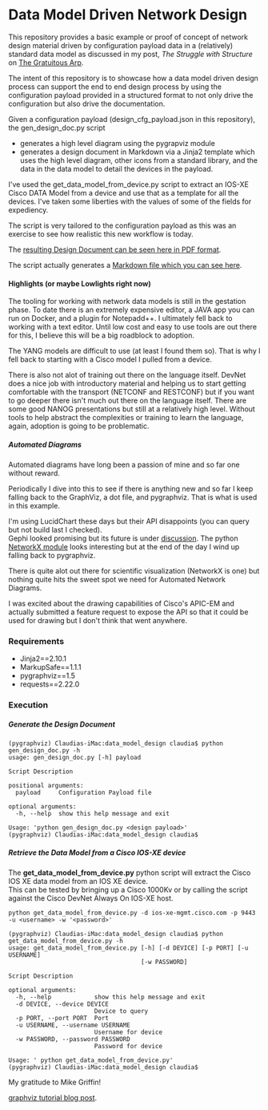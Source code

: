 Data Model Driven Network Design
=============================================

This repository provides a basic example or proof of concept of network design material driven by configuration payload data in a (relatively) standard data model as discussed in my post, _The Struggle with Structure_ on [The Gratuitous Arp](https://gratuitous-arp.net/data-models-and-structured-data-for-network-designs-and-configuration/).

The intent of this repository is to showcase how a data model driven design process can support the end to end design process by using the configuration payload provided in a structured format to not only drive the configuration but also drive the documentation.

Given a configuration payload (design_cfg_payload.json in this repository), the gen\_design\_doc.py script 
- generates a high level diagram using the pygrapviz module
- generates a design document in Markdown via a Jinja2 template which uses the high level diagram, other icons from a standard library, and the data in the data model to detail the devices in the payload.

I've used the get_data_model_from_device.py script to extract an IOS-XE Cisco DATA Model from a device and use that as a template for all the devices.  I've taken some liberties with the values of some of the fields for expediency.

The script is very tailored to the configuration payload as this was an exercise to see how realistic this new workflow is today.

The [resulting Design Document can be seen here in PDF format](ACI_Diagram_DesignDocument.md).

The script actually generates a [Markdown file which you can see here](ACI_Diagram_DesignDocument.md).

#### Highlights (or maybe Lowlights right now)

The tooling for working with network data models is still in the gestation phase.  To date there is an extremely expensive editor, a JAVA app you can run on Docker, and a plugin for Notepadd++.  I ultimately fell back to working with a text editor.  Until low cost and easy to use tools are out there for this, I believe this will be a big roadblock to adoption.

The YANG models are difficult to use (at least I found them so). That is why I fell back to starting with a Cisco model I pulled from a device.

There is also not alot of training out there on the language itself. DevNet does a nice job with introductory material and helping us to start getting comfortable with the transport (NETCONF and RESTCONF) but if you want to go deeper there isn't much out there on the language itself.  There are some good NANOG presentations but still at a relatively high level. Without tools to help abstract the complexities or training to learn the language, again, adoption is going to be problematic.

##### Automated Diagrams
Automated diagrams have long been a passion of mine and so far one without reward.    

Periodically I dive into this to see if there is anything new and so far I keep falling back to the GraphViz, a dot file, and pygraphviz.  That is what is used in this example.

I'm using LucidChart these days but their API disappoints (you can query but not build last I checked).  
Gephi looked promising but its future is under [discussion](https://gephi.wordpress.com/2018/11/01/is-gephi-obsolete-situation-and-perspectives/).
The python [NetworkX module](https://networkx.github.io) looks interesting but at the end of the day I wind up falling back to pygraphviz.

There is quite alot out there for scientific visualization (NetworkX is one) but nothing quite hits the sweet spot we need for Automated Network Diagrams.

I was excited about the drawing capabilities of Cisco's APIC-EM and actually submitted a feature request to expose the API so that it could be used for drawing but I don't think that went anywhere.




### Requirements

- Jinja2==2.10.1
- MarkupSafe==1.1.1
- pygraphviz==1.5
- requests==2.22.0


### Execution

##### Generate the Design Document

```
(pygraphviz) Claudias-iMac:data_model_design claudia$ python gen_design_doc.py -h
usage: gen_design_doc.py [-h] payload

Script Description

positional arguments:
  payload     Configuration Payload file

optional arguments:
  -h, --help  show this help message and exit

Usage: 'python gen_design_doc.py <design payload>'
(pygraphviz) Claudias-iMac:data_model_design claudia$ 
```


##### Retrieve the Data Model from a Cisco IOS-XE device

The **get\_data\_model\_from_device.py** python script will extract the Cisco IOS XE data model from an IOS XE device.  
This can be tested by bringing up a Cisco 1000Kv or by calling the script against the Cisco DevNet Always On IOS-XE host.

```
python get_data_model_from_device.py -d ios-xe-mgmt.cisco.com -p 9443 -u <username> -w '<password>'
```


```
(pygraphviz) Claudias-iMac:data_model_design claudia$ python get_data_model_from_device.py -h
usage: get_data_model_from_device.py [-h] [-d DEVICE] [-p PORT] [-u USERNAME]
                                     [-w PASSWORD]

Script Description

optional arguments:
  -h, --help            show this help message and exit
  -d DEVICE, --device DEVICE
                        Device to query
  -p PORT, --port PORT  Port
  -u USERNAME, --username USERNAME
                        Username for device
  -w PASSWORD, --password PASSWORD
                        Password for device

Usage: ' python get_data_model_from_device.py'
(pygraphviz) Claudias-iMac:data_model_design claudia$ 

```


My gratitude to Mike Griffin!

[graphviz tutorial blog post](https://mikegriffin.ie/blog/20110308-a-graphviz-tutorial).

